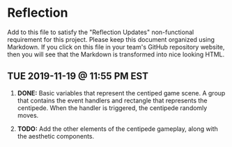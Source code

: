 # Reflection

Add to this file to satisfy the "Reflection Updates" non-functional requirement
for this project. Please keep this document organized using Markdown. If you
click on this file in your team's GitHub repository website, then you will see
that the Markdown is transformed into nice looking HTML.

## TUE 2019-11-19 @ 11:55 PM EST

1. **DONE:** Basic variables that represent the centiped game scene. A group that contains the event handlers and rectangle that represents the centipede. When the handler is triggered, the centipede randomly moves.

2. **TODO:** Add the other elements of the centipede gameplay, along with the aesthetic components.
